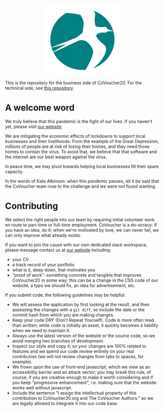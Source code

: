 <p align="center">
  <img src="https://github.com/covoucher/business/blob/master/logo/logo_small.png">
</p>

This is the repository for the business side of CoVoucher20. For the technical
side, see [this repository](https://www.github.com/miguelmorin/covoucher).

# A welcome word

We truly believe that this pandemic is the fight of our lives. If you haven't
yet, please visit [our website](www.covoucher20.org).

We are mitigating the economic effects of lockdowns to support local businesses
and their livelihoods. From the example of the Great Depression, millions of
people are at risk of losing their homes, and they need those homes to contain
the virus. To avoid that, we believe that that software and the internet are our
best weapon against the virus.

In peace time, we may pivot towards helping local businesses fill their spare
capacity.

In the words of Kate Atkinson: when this pandemic passes, let it be said that
the CoVoucher team rose to the challenge and we were not found wanting.

# Contributing

We select the right people into our team by requiring initial volunteer work en
route to part-time or full-time employment. CoVoucher is a do-ocracy: if you
have an idea, do it; when we're motivated by love, we can never fail, we can
only improve what already exists.

If you want to join the cause with our own dedicated slack workspace, please
message contact us at [our website](https://covoucher20.org/contact) including:
- your CV
- a track record of your portfolio
- what is it, deep down, that motivates you
- "proof of work": something concrete and tangible that improves CoVoucher20 in
some way; this can be a change in the CSS code of our website, a typo we should
fix, an idea for advertisement, etc.

If you submit code, the following guidelines may be helpful:

- We will assess the application by first looking at the result, and then
  assessing the changes with a `git diff`, so include the date or the commit
  hash from which you are making changes.
- Keep your code DRY (Don't Repeat Yourself). Code is more often read than
  written; while code is initially an asset, it quickly becomes a liability when
  we need to maintain it.
- Always use the latest version of the website or the source code, so we avoid
  merging two branches of development.
- Inspect our style and copy it, so your changes are 100% related to features
  and we spend our code review entirely on your real contribution (we will not
  review changes from tabs to spaces, for example).
- We frown upon the use of front-end javascript, which we view as an
  accessibility barrier and an attack vector; you may break this rule, of
  course, if you are creative enough to make it worth considering and if you
  keep "progressive enhancement", i.e. making sure that the website works well
  without javascript.
- Include the sentence "I assign the intellectual property of this contribution
  to CoVoucher20.org and The CoVoucher Authors." so we are legally allowed to
  integrate it into our code base.
